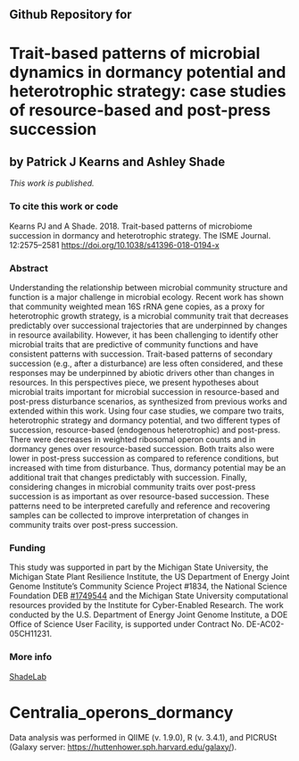 ## Github Repository for
# Trait-based patterns of microbial dynamics in dormancy potential and heterotrophic strategy: case studies of resource-based and post-press succession
## by Patrick J Kearns and Ashley Shade

<i>This work is published.</i>


### To cite this work or code
Kearns PJ and A Shade.  2018. Trait-based patterns of microbiome succession in dormancy and heterotrophic strategy. The ISME Journal. 12:2575–2581  https://doi.org/10.1038/s41396-018-0194-x


### Abstract
Understanding the relationship between microbial community structure and function is a major challenge in microbial ecology. Recent work has shown that community weighted mean 16S rRNA gene copies, as a proxy for heterotrophic growth strategy, is a microbial community trait that decreases predictably over successional trajectories that are underpinned by changes in resource availability. However, it has been challenging to identify other microbial traits that are predictive of community functions and have consistent patterns with succession. Trait-based patterns of secondary succession (e.g., after a disturbance) are less often considered, and these responses may be underpinned by abiotic drivers other than changes in resources. In this perspectives piece, we present hypotheses about microbial traits important for microbial succession in resource-based and post-press disturbance scenarios, as synthesized from previous works and extended within this work. Using four case studies, we compare two traits, heterotrophic strategy and dormancy potential, and two different types of succession, resource-based (endogenous heterotrophic) and post-press. There were decreases in weighted ribosomal operon counts and in dormancy genes over resource-based succession. Both traits also were lower in post-press succession as compared to reference conditions, but increased with time from disturbance. Thus, dormancy potential may be an additional trait that changes predictably with succession. Finally, considering changes in microbial community traits over post-press succession is as important as over resource-based succession. These patterns need to be interpreted carefully and reference and recovering samples can be collected to improve interpretation of changes in community traits over post-press succession.

### Funding
This study was supported in part by the Michigan State University, the Michigan State Plant Resilience Institute, the US Department of Energy Joint Genome Institute’s Community Science Project #1834, the National Science Foundation DEB [#1749544](https://www.nsf.gov/awardsearch/showAward?AWD_ID=1749544&HistoricalAwards=false) and the Michigan State University computational resources provided by the Institute for Cyber-Enabled Research. The work conducted by the U.S. Department of Energy Joint Genome Institute, a DOE Office of Science User Facility, is supported under Contract No. DE-AC02-05CH11231.


### More info
[ShadeLab](http://ashley17061.wixsite.com/shadelab/home)


# Centralia_operons_dormancy
Data analysis was performed in QIIME (v. 1.9.0), R (v. 3.4.1), and PICRUSt (Galaxy server: https://huttenhower.sph.harvard.edu/galaxy/).
